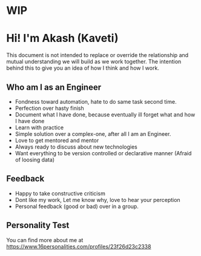 # WIP


# Hi! I'm Akash (Kaveti)


This document is not intended to replace or override the relationship and mutual understanding we will build as we work together. The intention behind this to give you an idea of how I think and how I work.

## Who am I as an Engineer

* Fondness toward automation, hate to do same task second time.
* Perfection over hasty finish
* Document what I have done, because eventually ill forget what and how I have done
* Learn with practice
* Simple solution over a complex-one, after all I am an Engineer.
* Love to get mentored and mentor
* Always ready to discuss about new technologies
* Want everything to be version controlled or declarative manner (Afraid of loosing data)

## Feedback
* Happy to take constructive criticism
* Dont like my work, Let me know why, love to hear your perception
* Personal feedback (good or bad) over in a group.

## Personality Test

You can find more about me at
<https://www.16personalities.com/profiles/23f26d23c2338>







